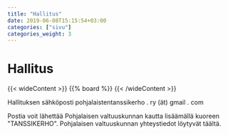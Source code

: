 ```yaml
---
title: "Hallitus"
date: 2019-06-08T15:15:54+03:00
categories: ["sivu"]
categories_weight: 3
---
```

# Hallitus
{{< wideContent >}}
{{% board %}}
{{< /wideContent >}}

Hallituksen sähköposti
pohjalaistentanssikerho . ry (ät) gmail . com

Postia voit lähettää Pohjalaisen valtuuskunnan kautta lisäämällä kuoreen "TANSSIKERHO". Pohjalaisen valtuuskunnan yhteystiedot löytyvät täältä.

